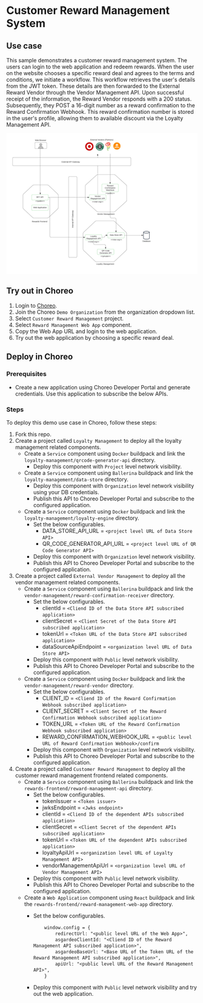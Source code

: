 # Customer Reward Management System

## Use case

This sample demonstrates a customer reward management system. The users can login to the web application and redeem rewards. When the user on the website chooses a specific reward deal and agrees to the terms and conditions, we initiate a workflow. This workflow retrieves the user's details from the JWT token. These details are then forwarded to the External Reward Vendor through the Vendor Management API. Upon successful receipt of the information, the Reward Vendor responds with a 200 status. Subsequently, they POST a 16-digit number as a reward confirmation to the Reward Confirmation Webhook. This reward confirmation number is stored in the user's profile, allowing them to available discount via the Loyalty Management API.

![customer-reward-management-system](customer-reward-management-system.png)

## Try out in Choreo

1. Login to [Choreo](https://console.choreo.dev/login).
2. Join the Choreo `Demo Organization` from the organization dropdown list.
3. Select `Customer Reward Management` project.
4. Select `Reward Management Web App` component.
5. Copy the Web App URL and login to the web application.
6. Try out the web application by choosing a specific reward deal.

## Deploy in Choreo

### Prerequisites

- Create a new application using Choreo Developer Portal and generate credentials. Use this application to subscribe the below APIs.

### Steps

To deploy this demo use case in Choreo, follow these steps:

1. Fork this repo.
2. Create a project called `Loyalty Management` to deploy all the loyalty management related components.
    - Create a `Service` component using `Docker` buildpack and link the `loyalty-management/qrcode-generator-api` directory. 
      - Deploy this component with `Project` level network visibility.
    - Create a `Service` component using `Ballerina` buildpack and link the `loyalty-management/data-store` directory. 
      - Deploy this component with `Organization` level network visibility using your DB credentials.
      - Publish this API to Choreo Developer Portal and subscribe to the configured application.
    - Create a `Service` component using `Docker` buildpack and link the `loyalty-management/loyalty-engine` directory.
      - Set the below configurables.
        - DATA_STORE_API_URL = `<project level URL of Data Store API>`
        - QR_CODE_GENERATOR_API_URL = `<project level URL of QR Code Generator API>`
      - Deploy this component with `Organization` level network visibility.
      - Publish this API to Choreo Developer Portal and subscribe to the configured application.
3. Create a project called `External Vendor Management` to deploy all the vendor management related components.
    - Create a `Service` component using `Ballerina` buildpack and link the `vendor-management/reward-confirmation-receiver` directory.
      - Set the below configurables.
        - clientId = `<Cliend ID of the Data Store API subscribed application>`
        - clientSecret = `<Client Secret of the Data Store API subscribed application>`
        - tokenUrl = `<Token URL of the Data Store API subscribed application>`
        - dataSourceApiEndpoint = `<organization level URL of Data Store API>`
      - Deploy this component with `Public` level network visibility.
      - Publish this API to Choreo Developer Portal and subscribe to the configured application.
    - Create a `Service` component using `Docker` buildpack and link the `vendor-management/reward-vendor` directory.
      - Set the below configurables.
        - CLIENT_ID = `<Cliend ID of the Reward Confirmation Webhook subscribed application>`
        - CLIENT_SECRET = `<Client Secret of the Reward Confirmation Webhook subscribed application>`
        - TOKEN_URL = `<Token URL of the Reward Confirmation Webhook subscribed application>`
        - REWARD_CONFIRMATION_WEBHOOK_URL = `<public level URL of Reward Confirmation Webhook>/confirm`
      - Deploy this component with `Organization` level network visibility.
      - Publish this API to Choreo Developer Portal and subscribe to the configured application.
4. Create a project called `Customer Reward Management` to deploy all the customer reward management frontend related components.
    - Create a `Service` component using `Ballerina` buildpack and link the `rewards-frontend/reward-management-api` directory.
      - Set the below configurables.
        - tokenIssuer = `<Token issuer>`
        - jwksEndpoint = `<Jwks endpoint>`
        - clientId = `<Cliend ID of the dependent APIs subscribed application>`
        - clientSecret = `<Client Secret of the dependent APIs subscribed application>`
        - tokenUrl = `<Token URL of the dependent APIs subscribed application>`
        - loyaltyApiUrl = `<organization level URL of Loyalty Management API>`
        - vendorManagementApiUrl = `<organization level URL of Vendor Management API>`
      - Deploy this component with `Public` level network visibility.
      - Publish this API to Choreo Developer Portal and subscribe to the configured application.
    - Create a `Web Application` component using `React` buildpack and link the `rewards-frontend/reward-management-web-app` directory.
      - Set the below configurables.

        ```
            window.config = {
                redirectUrl: "<public level URL of the Web App>",
                asgardeoClientId: "<Cliend ID of the Reward Management API subscribed application>",
                asgardeoBaseUrl: "<Base URL of the Token URL of the Reward Management API subscribed application>",
                apiUrl: "<public level URL of the Reward Management API>",
            }
        ```
      - Deploy this component with `Public` level network visibility and try out the web application.

